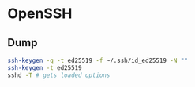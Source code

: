 # OpenSSH

## Dump
```bash
ssh-keygen -q -t ed25519 -f ~/.ssh/id_ed25519 -N ""
ssh-keygen -t ed25519
sshd -T # gets loaded options

```


##